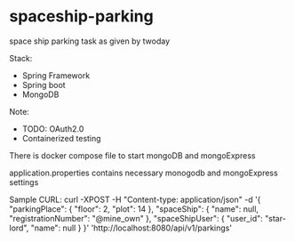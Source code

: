 # spaceship-parking
space ship parking task as given by twoday

Stack:
* Spring Framework
* Spring boot
* MongoDB

Note:
* TODO: OAuth2.0
* Containerized testing


There is docker compose file to start mongoDB and mongoExpress

application.properties contains necessary monogodb and mongoExpress settings

Sample CURL:
curl -XPOST -H "Content-type: application/json" -d '{
    "parkingPlace": {
        "floor": 2,
        "plot": 14
    },
    "spaceShip": {
        "name": null,
        "registrationNumber": "@mine_own"
    },
    "spaceShipUser": {
        "user_id": "star-lord",
        "name": null
    }
}' 'http://localhost:8080/api/v1/parkings'
